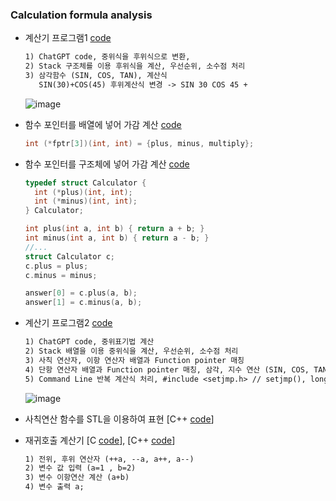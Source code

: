 ### Calculation formula analysis
* 계산기 프로그램1 [code](https://github.com/csbyun-data/C-Pro/edit/main/chap05/Calc/Calculation_formula.c)
    ```txt
  1) ChatGPT code, 중위식을 후위식으로 변환,
  2) Stack 구조체를 이용 후위식을 계산, 우선순위, 소수점 처리
  3) 삼각함수 (SIN, COS, TAN), 계산식
       SIN(30)+COS(45) 후위계산식 변경 -> SIN 30 COS 45 +
  ```
  ![image](https://github.com/user-attachments/assets/9532fcba-3fba-4496-b2d4-09dc5f58ace0)

* 함수 포인터를 배열에 넣어 가감 계산 [code](https://github.com/csbyun-data/C-Pro/blob/main/chap05/Calc/Calculation_formula3.c)
  ```c
  int (*fptr[3])(int, int) = {plus, minus, multiply};
  ```  
* 함수 포인터를 구조체에 넣어 가감 계산 [code](https://github.com/csbyun-data/C-Pro/blob/main/chap05/Calc/Calculation_formula4.c)
  ```c
  typedef struct Calculator {
    int (*plus)(int, int);
    int (*minus)(int, int);
  } Calculator;

  int plus(int a, int b) { return a + b; }
  int minus(int a, int b) { return a - b; }
  //...
  struct Calculator c;
  c.plus = plus;
  c.minus = minus;

  answer[0] = c.plus(a, b);
  answer[1] = c.minus(a, b);
  ```
    
* 계산기 프로그램2 [code](https://github.com/csbyun-data/C-Pro/blob/main/chap05/Calc/Calculation_Function_pointer.c)  
  ```txt
  1) ChatGPT code, 중위표기법 계산
  2) Stack 배열을 이용 중위식을 계산, 우선순위, 소수점 처리
  3) 사칙 연산자, 이항 연산자 배열과 Function pointer 매칭
  4) 단항 연산자 배열과 Function pointer 매칭, 삼각, 지수 연산 (SIN, COS, TAN, EXP 함수)
  5) Command Line 반복 계산식 처리, #include <setjmp.h> // setjmp(), longjmp() 사용
  ```
  ![image](https://github.com/user-attachments/assets/fef2af64-b83d-457f-bb4e-80d787b0aeb0)

* 사칙연산 함수를 STL을 이용하여 표현 [C++ [code](https://github.com/csbyun-data/C-Pro/blob/main/chap05/Calc/STL_Calculator1.cpp)]
* 재귀호출 계산기 [C [code](https://github.com/csbyun-data/C-Pro/blob/main/chap05/Calc/desktop_calc.c)], [C++ [code](https://github.com/csbyun-data/C-Pro/blob/main/chap05/Calc/desktop_calc.cc)]
  ```txt
  1) 전위, 후위 연산자 (++a, --a, a++, a--)
  2) 변수 값 입력 (a=1 , b=2)
  3) 변수 이항연산 계산 (a+b)
  4) 변수 출력 a;
  ```
  
